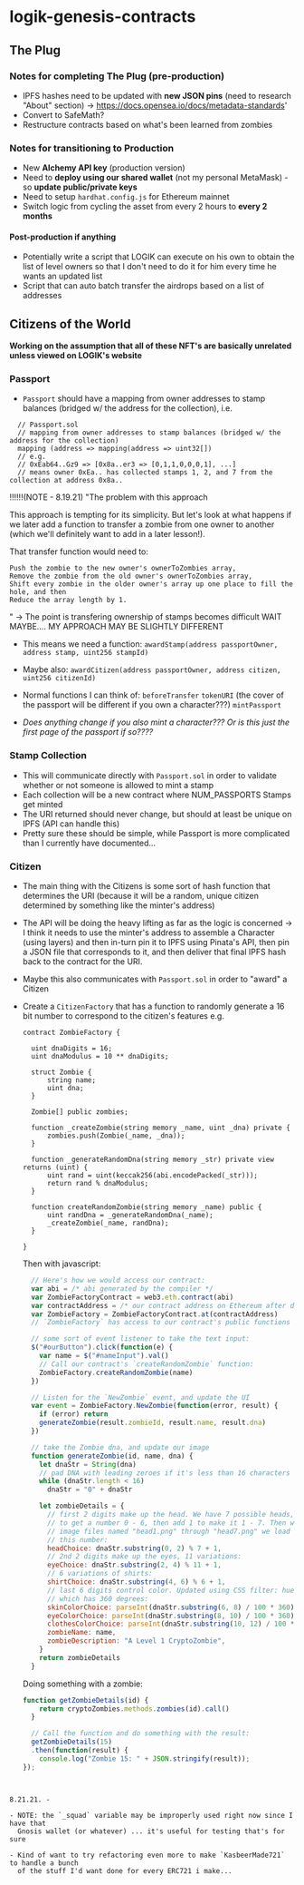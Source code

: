 # logik-genesis-contracts

## The Plug 

### Notes for completing The Plug (pre-production)
- IPFS hashes need to be updated with **new JSON pins** (need to research "About" section)
  -> https://docs.opensea.io/docs/metadata-standards'
- Convert to SafeMath?
- Restructure contracts based on what's been learned from zombies

### Notes for transitioning to Production
- New **Alchemy API key** (production version)
- Need to **deploy using our shared wallet** (not my personal MetaMask) - 
  so **update public/private keys**
- Need to setup `hardhat.config.js` for Ethereum mainnet 
- Switch logic from cycling the asset from every 2 hours to **every 2 months**

#### Post-production if anything
- Potentially write a script that LOGIK can execute on his own to obtain the list of
  level owners so that I don't need to do it for him every time he wants an updated list
- Script that can auto batch transfer the airdrops based on a list of addresses


## Citizens of the World
**Working on the assumption that all of these NFT's are basically unrelated unless viewed
on LOGIK's website**

### Passport
- `Passport` should have a mapping from owner addresses to stamp balances (bridged w/ the address 
for the collection), i.e. 
```
  // Passport.sol
  // mapping from owner addresses to stamp balances (bridged w/ the address for the collection)
  mapping (address => mapping(address => uint32[]) 
  // e.g.
  // 0xEab64..Gz9 => [0x8a..er3 => [0,1,1,0,0,0,1], ...]
  // means owner 0xEa.. has collected stamps 1, 2, and 7 from the collection at address 0x8a..
```
!!!!!!(NOTE - 8.19.21) 
"The problem with this approach

This approach is tempting for its simplicity. But let's look at what happens if we later add a function to transfer a zombie from one owner to another (which we'll definitely want to add in a later lesson!).

That transfer function would need to:

    Push the zombie to the new owner's ownerToZombies array,
    Remove the zombie from the old owner's ownerToZombies array,
    Shift every zombie in the older owner's array up one place to fill the hole, and then
    Reduce the array length by 1.
"
-> The point is transfering ownership of stamps becomes difficult 
WAIT MAYBE.... MY APPROACH MAY BE SLIGHTLY DIFFERENT

- This means we need a function: 
	`awardStamp(address passportOwner, address stamp, uint256 stampId)`

- Maybe also:
	`awardCitizen(address passportOwner, address citizen, uint256 citizenId)`

- Normal functions I can think of:
	`beforeTransfer`
	`tokenURI` (the cover of the passport will be different if you own a character???)
	`mintPassport`

- *Does anything change if you also mint a character??? Or is this just the first page
  of the passport if so????*

### Stamp Collection
- This will communicate directly with `Passport.sol` in order to validate whether or not 
  someone is allowed to mint a stamp
- Each collection will be a new contract where NUM_PASSPORTS Stamps get minted
- The URI returned should never change, but should at least be unique on IPFS (API can handle
  this)
- Pretty sure these should be simple, while Passport is more complicated than I currently have 
  documented...

### Citizen
- The main thing with the Citizens is some sort of hash function that determines the URI (because 
  it will be a random, unique citizen determined by something like the minter's address)
- The API will be doing the heavy lifting as far as the logic is concerned 
  -> I think it needs to use the minter's address to assemble a Character (using layers) 
     and then in-turn pin it to IPFS using Pinata's API, then pin a JSON file that corresponds
     to it, and then deliver that final IPFS hash back to the contract for the URI.
- Maybe this also communicates with `Passport.sol` in order to "award" a Citizen

- Create a `CitizenFactory` that has a function to randomly generate a 16 bit number to correspond
  to the citizen's features
  e.g.
  ```solidity
  contract ZombieFactory {

    uint dnaDigits = 16;
    uint dnaModulus = 10 ** dnaDigits;

    struct Zombie {
        string name;
        uint dna;
    }

    Zombie[] public zombies;

    function _createZombie(string memory _name, uint _dna) private {
        zombies.push(Zombie(_name, _dna));
    }

    function _generateRandomDna(string memory _str) private view returns (uint) {
        uint rand = uint(keccak256(abi.encodePacked(_str)));
        return rand % dnaModulus;
    }

    function createRandomZombie(string memory _name) public {
        uint randDna = _generateRandomDna(_name);
        _createZombie(_name, randDna);
    }

  }
  ```
  Then with javascript:
  ```javascript
    // Here's how we would access our contract:
	var abi = /* abi generated by the compiler */
	var ZombieFactoryContract = web3.eth.contract(abi)
	var contractAddress = /* our contract address on Ethereum after deploying */
	var ZombieFactory = ZombieFactoryContract.at(contractAddress)
	// `ZombieFactory` has access to our contract's public functions and events

	// some sort of event listener to take the text input:
	$("#ourButton").click(function(e) {
	  var name = $("#nameInput").val()
	  // Call our contract's `createRandomZombie` function:
	  ZombieFactory.createRandomZombie(name)
	})

	// Listen for the `NewZombie` event, and update the UI
	var event = ZombieFactory.NewZombie(function(error, result) {
	  if (error) return
	  generateZombie(result.zombieId, result.name, result.dna)
	})

	// take the Zombie dna, and update our image
	function generateZombie(id, name, dna) {
	  let dnaStr = String(dna)
	  // pad DNA with leading zeroes if it's less than 16 characters
	  while (dnaStr.length < 16)
	    dnaStr = "0" + dnaStr

	  let zombieDetails = {
	    // first 2 digits make up the head. We have 7 possible heads, so % 7
	    // to get a number 0 - 6, then add 1 to make it 1 - 7. Then we have 7
	    // image files named "head1.png" through "head7.png" we load based on
	    // this number:
	    headChoice: dnaStr.substring(0, 2) % 7 + 1,
	    // 2nd 2 digits make up the eyes, 11 variations:
	    eyeChoice: dnaStr.substring(2, 4) % 11 + 1,
	    // 6 variations of shirts:
	    shirtChoice: dnaStr.substring(4, 6) % 6 + 1,
	    // last 6 digits control color. Updated using CSS filter: hue-rotate
	    // which has 360 degrees:
	    skinColorChoice: parseInt(dnaStr.substring(6, 8) / 100 * 360),
	    eyeColorChoice: parseInt(dnaStr.substring(8, 10) / 100 * 360),
	    clothesColorChoice: parseInt(dnaStr.substring(10, 12) / 100 * 360),
	    zombieName: name,
	    zombieDescription: "A Level 1 CryptoZombie",
	  }
	  return zombieDetails
	}
  ```
  Doing something with a zombie:
  ```javascript
  function getZombieDetails(id) {
	  return cryptoZombies.methods.zombies(id).call()
	}

	// Call the function and do something with the result:
	getZombieDetails(15)
	.then(function(result) {
	  console.log("Zombie 15: " + JSON.stringify(result));
  });
````


8.21.21. -

- NOTE: the `_squad` variable may be improperly used right now since I have that 
  Gnosis wallet (or whatever) ... it's useful for testing that's for sure

- Kind of want to try refactoring even more to make `KasbeerMade721` to handle a bunch
  of the stuff I'd want done for every ERC721 i make...





















